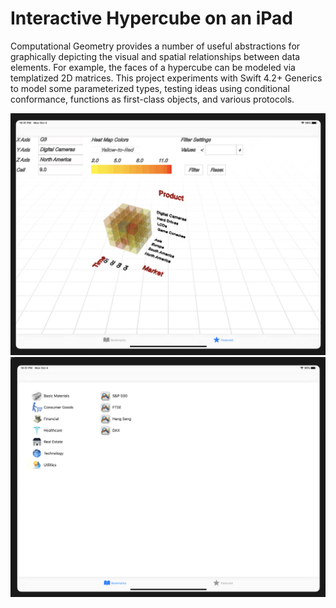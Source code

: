 # Interactive Hypercube on an iPad

Computational Geometry provides a number of useful abstractions for graphically
depicting the visual and spatial relationships between data elements.
For example, the faces of a hypercube can be modeled via templatized 2D matrices.
This project experiments with Swift 4.2+ Generics to model some parameterized types,
testing ideas using conditional conformance, functions as first-class objects, and
various protocols.

<img src="./images/screenshot_1.png" alt=""/><br>
<img src="./images/screenshot_2.png" alt=""/><br>
